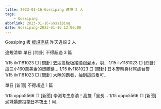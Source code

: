 ```yaml
---
title: 2023-01-16-Gossiping 違規 2 人
tags:
    - Gossiping
abbrlink: 2023-01-16-Gossiping
date: Gossiping-2023-01-16 12:00:00
---
```

Gossiping 板 [板規連結](https://www.ptt.cc/bbs/Gossiping/M.1637425085.A.07D.html)
昨天違規 2 人
<!-- more -->

違規清單
單日 [問卦] 不得超過 3 篇

1/15 ilv1181023 □ [問卦] 去朋友板板踏踏跟灌水，朋…
1/15 ilv1181023 □ [問卦] 這三小160萬美金的塑膠錶...
1/15 ilv1181023 □ [問卦] 日本警察身材屌虐台警
1/15 ilv1181023 □ [問卦] 大陸的霸者，抽到這四隻可…

單日 [新聞] 不得超過 1 篇

1/15 oppo5566 □ [新聞] 學測考生崩潰！高雄「里長…
1/15 oppo5566 □ [新聞] 滴妹嬌羞投抱日本夜王！阿…